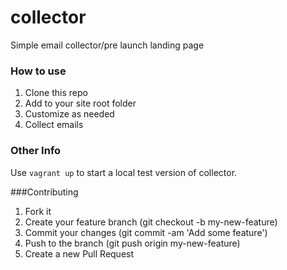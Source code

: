 collector
========

Simple email collector/pre launch landing page

### How to use

1. Clone this repo
2. Add to your site root folder
3. Customize as needed
4. Collect emails

### Other Info

Use `vagrant up` to start a local test version of collector.

###Contributing

 1. Fork it
 2. Create your feature branch (git checkout -b my-new-feature)
 3. Commit your changes (git commit -am 'Add some feature')
 4. Push to the branch (git push origin my-new-feature)
 5. Create a new Pull Request
